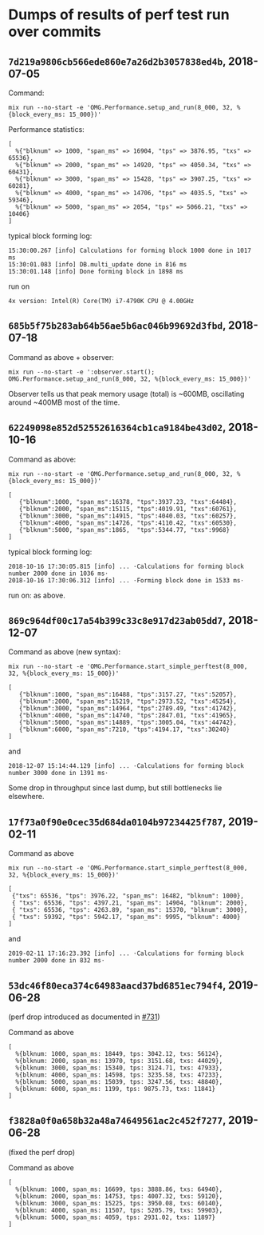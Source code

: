 # Dumps of results of perf test run over commits

## `7d219a9806cb566ede860e7a26d2b3057838ed4b`, 2018-07-05

Command:

```
mix run --no-start -e 'OMG.Performance.setup_and_run(8_000, 32, %{block_every_ms: 15_000})'
```

Performance statistics:
```
[
  %{"blknum" => 1000, "span_ms" => 16904, "tps" => 3876.95, "txs" => 65536},
  %{"blknum" => 2000, "span_ms" => 14920, "tps" => 4050.34, "txs" => 60431},
  %{"blknum" => 3000, "span_ms" => 15428, "tps" => 3907.25, "txs" => 60281},
  %{"blknum" => 4000, "span_ms" => 14706, "tps" => 4035.5, "txs" => 59346},
  %{"blknum" => 5000, "span_ms" => 2054, "tps" => 5066.21, "txs" => 10406}
]

```

typical block forming log:
```
15:30:00.267 [info] Calculations for forming block 1000 done in 1017 ms
15:30:01.083 [info] DB.multi_update done in 816 ms
15:30:01.148 [info] Done forming block in 1898 ms
```

run on
```
4x version: Intel(R) Core(TM) i7-4790K CPU @ 4.00GHz
```

## `685b5f75b283ab64b56ae5b6ac046b99692d3fbd`, 2018-07-18

Command as above + observer:

```
mix run --no-start -e ':observer.start(); OMG.Performance.setup_and_run(8_000, 32, %{block_every_ms: 15_000})'
```

Observer tells us that peak memory usage (total) is ~600MB, oscillating around ~400MB most of the time.

## `62249098e852d52552616364cb1ca9184be43d02`, 2018-10-16

Command as above:

```
mix run --no-start -e 'OMG.Performance.setup_and_run(8_000, 32, %{block_every_ms: 15_000})'
```

```
[
   {"blknum":1000, "span_ms":16378, "tps":3937.23, "txs":64484},
   {"blknum":2000, "span_ms":15115, "tps":4019.91, "txs":60761},
   {"blknum":3000, "span_ms":14915, "tps":4040.03, "txs":60257},
   {"blknum":4000, "span_ms":14726, "tps":4110.42, "txs":60530},
   {"blknum":5000, "span_ms":1865,  "tps":5344.77, "txs":9968}
]
```

typical block forming log:
```
2018-10-16 17:30:05.815 [info] ... ⋅Calculations for forming block number 2000 done in 1036 ms⋅
2018-10-16 17:30:06.312 [info] ... ⋅Forming block done in 1533 ms⋅
```

run on: as above.

## `869c964df00c17a54b399c33c8e917d23ab05dd7`, 2018-12-07

Command as above (new syntax):

```
mix run --no-start -e 'OMG.Performance.start_simple_perftest(8_000, 32, %{block_every_ms: 15_000})'
```

```
[
   {"blknum":1000, "span_ms":16488, "tps":3157.27, "txs":52057},
   {"blknum":2000, "span_ms":15219, "tps":2973.52, "txs":45254},
   {"blknum":3000, "span_ms":14964, "tps":2789.49, "txs":41742},
   {"blknum":4000, "span_ms":14740, "tps":2847.01, "txs":41965},
   {"blknum":5000, "span_ms":14889, "tps":3005.04, "txs":44742},
   {"blknum":6000, "span_ms":7210, "tps":4194.17, "txs":30240}
]
```

and

```
2018-12-07 15:14:44.129 [info] ... ⋅Calculations for forming block number 3000 done in 1391 ms⋅
```

Some drop in throughput since last dump, but still bottlenecks lie elsewhere.

## `17f73a0f90e0cec35d684da0104b97234425f787`, 2019-02-11

Command as above

```
mix run --no-start -e 'OMG.Performance.start_simple_perftest(8_000, 32, %{block_every_ms: 15_000})'
```

```
[
 {"txs": 65536, "tps": 3976.22, "span_ms": 16482, "blknum": 1000},
 { "txs": 65536, "tps": 4397.21, "span_ms": 14904, "blknum": 2000},
 { "txs": 65536, "tps": 4263.89, "span_ms": 15370, "blknum": 3000},
 { "txs": 59392, "tps": 5942.17, "span_ms": 9995, "blknum": 4000}
]
```

and
```
2019-02-11 17:16:23.392 [info] ... ⋅Calculations for forming block number 2000 done in 832 ms⋅
```

## `53dc46f80eca374c64983aacd37bd6851ec794f4`, 2019-06-28

(perf drop introduced as documented in [#731](https://github.com/omisego/elixir-omg/issues/731))

Command as above

```
[
  %{blknum: 1000, span_ms: 18449, tps: 3042.12, txs: 56124},
  %{blknum: 2000, span_ms: 13970, tps: 3151.68, txs: 44029},
  %{blknum: 3000, span_ms: 15340, tps: 3124.71, txs: 47933},
  %{blknum: 4000, span_ms: 14598, tps: 3235.58, txs: 47233},
  %{blknum: 5000, span_ms: 15039, tps: 3247.56, txs: 48840},
  %{blknum: 6000, span_ms: 1199, tps: 9875.73, txs: 11841}
]
```

## `f3828a0f0a658b32a48a74649561ac2c452f7277`, 2019-06-28

(fixed the perf drop)

Command as above

```
[
  %{blknum: 1000, span_ms: 16699, tps: 3888.86, txs: 64940},
  %{blknum: 2000, span_ms: 14753, tps: 4007.32, txs: 59120},
  %{blknum: 3000, span_ms: 15225, tps: 3950.08, txs: 60140},
  %{blknum: 4000, span_ms: 11507, tps: 5205.79, txs: 59903},
  %{blknum: 5000, span_ms: 4059, tps: 2931.02, txs: 11897}
]
```
